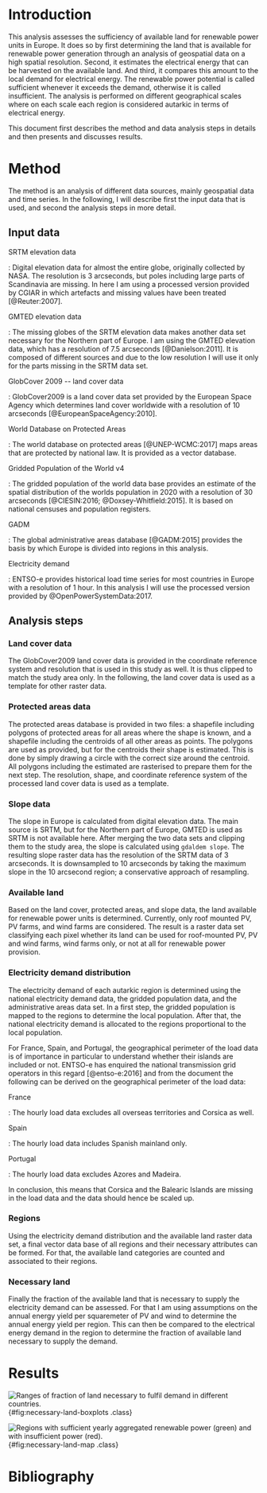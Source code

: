 # Introduction

This analysis assesses the sufficiency of available land for renewable power units in Europe. It does so by first determining the land that is available for renewable power generation through an analysis of geospatial data on a high spatial resolution. Second, it estimates the electrical energy that can be harvested on the available land. And third, it compares this amount to the local demand for electrical energy. The renewable power potential is called sufficient whenever it exceeds the demand, otherwise it is called insufficient. The analysis is performed on different geographical scales where on each scale each region is considered autarkic in terms of electrical energy.

This document first describes the method and data analysis steps in details and then presents and discusses results.

# Method

The method is an analysis of different data sources, mainly geospatial data and time series. In the following, I will describe first the input data that is used, and second the analysis steps in more detail.

## Input data

SRTM elevation data

:   Digital elevation data for almost the entire globe, originally collected by NASA. The resolution is 3 arcseconds, but poles including large parts of Scandinavia are missing. In here I am using a processed version provided by CGIAR in which artefacts and missing values have been treated [@Reuter:2007].

GMTED elevation data

:   The missing globes of the SRTM elevation data makes another data set necessary for the Northern part of Europe. I am using the GMTED elevation data, which has a resolution of 7.5 arcseconds [@Danielson:2011]. It is composed of different sources and due to the low resolution I will use it only for the parts missing in the SRTM data set.

GlobCover 2009 -- land cover data

:   GlobCover2009 is a land cover data set provided by the European Space Agency which determines land cover worldwide with a resolution of 10 arcseconds [@EuropeanSpaceAgency:2010].

World Database on Protected Areas

:   The world database on protected areas [@UNEP-WCMC:2017] maps areas that are protected by national law. It is provided as a vector database.

Gridded Population of the World v4

:   The gridded population of the world data base provides an estimate of the spatial distribution of the worlds population in 2020 with a resolution of 30 arcseconds [@CIESIN:2016; @Doxsey-Whitfield:2015]. It is based on national censuses and population registers.

GADM

:   The global administrative areas database [@GADM:2015] provides the basis by which Europe is divided into regions in this analysis.

Electricity demand

:   ENTSO-e provides historical load time series for most countries in Europe with a resolution of 1 hour. In this analysis I will use the processed version provided by @OpenPowerSystemData:2017.


## Analysis steps

### Land cover data

The GlobCover2009 land cover data is provided in the coordinate reference system and resolution that is used in this study as well. It is thus clipped to match the study area only. In the following, the land cover data is used as a template for other raster data.

### Protected areas data

The protected areas database is provided in two files: a shapefile including polygons of protected areas for all areas where the shape is known, and a shapefile including the centroids of all other areas as points. The polygons are used as provided, but for the centroids their shape is estimated. This is done by simply drawing a circle with the correct size around the centroid. All polygons including the estimated are rasterised to prepare them for the next step. The resolution, shape, and coordinate reference system of the processed land cover data is used as a template.

### Slope data

The slope in Europe is calculated from digital elevation data. The main source is SRTM, but for the Northern part of Europe, GMTED is used as SRTM is not available here. After merging the two data sets and clipping them to the study area, the slope is calculated using `gdaldem slope`. The resulting slope raster data has the resolution of the SRTM data of 3 arcseconds. It is downsampled to 10 arcseconds by taking the maximum slope in the 10 arcsecond region; a conservative approach of resampling.

### Available land

Based on the land cover, protected areas, and slope data, the land available for renewable power units is determined. Currently, only roof mounted PV, PV farms, and wind farms are considered. The result is a raster data set classifying each pixel whether its land can be used for roof-mounted PV, PV and wind farms, wind farms only, or not at all for renewable power provision.

### Electricity demand distribution

The electricity demand of each autarkic region is determined using the national electricity demand data, the gridded population data, and the administrative areas data set. In a first step, the gridded population is mapped to the regions to determine the local population. After that, the national electricity demand is allocated to the regions proportional to the local population.

For France, Spain, and Portugal, the geographical perimeter of the load data is of importance in particular to understand whether their islands are included or not. ENTSO-e has enquired the national transmission grid operators in this regard [@entso-e:2016] and from the document the following can be derived on the geographical perimeter of the load data:

France

:   The hourly load data excludes all overseas territories and Corsica as well.

Spain

:   The hourly load data includes Spanish mainland only.

Portugal

:   The hourly load data excludes Azores and Madeira.

In conclusion, this means that Corsica and the Balearic Islands are missing in the load data and the data should hence be scaled up.

### Regions

Using the electricity demand distribution and the available land raster data set, a final vector data base of all regions and their necessary attributes can be formed. For that, the available land categories are counted and associated to their regions.

### Necessary land

Finally the fraction of the available land that is necessary to supply the electricity demand can be assessed. For that I am using assumptions on the annual energy yield per squaremeter of PV and wind to determine the annual energy yield per region. This can then be compared to the electrical energy demand in the region to determine the fraction of available land necessary to supply the demand.

# Results

![Ranges of fraction of land necessary to fulfil demand in different countries.](../build/necessary-land-boxplots.png){#fig:necessary-land-boxplots .class}

![Regions with sufficient yearly aggregated renewable power (green) and with insufficient power (red).](../build/necessary-land-map.png){#fig:necessary-land-map .class}

# Bibliography
